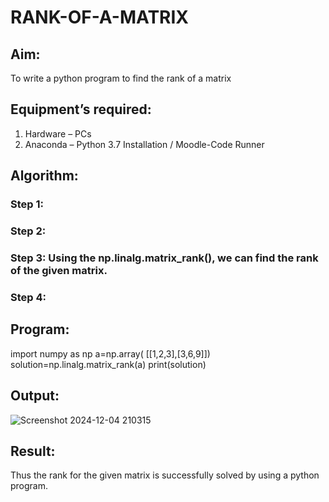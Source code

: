 # RANK-OF-A-MATRIX
## Aim:
To write a python program to find the rank of a matrix
## Equipment’s required:
1. 	Hardware – PCs
2. 	Anaconda – Python 3.7 Installation / Moodle-Code Runner
## Algorithm:
### Step 1: 
### Step 2: 
### Step 3: Using the np.linalg.matrix_rank(), we can find the rank of the given matrix.
### Step 4: 
## Program:
import numpy as np
a=np.array( [[1,2,3],[3,6,9]])
solution=np.linalg.matrix_rank(a)
print(solution)


## Output:
![Screenshot 2024-12-04 210315](https://github.com/user-attachments/assets/87127f14-0f12-4ed1-9786-7ef16d0e80f1)

## Result:
Thus the rank for the given matrix is successfully solved by  using a python program.

